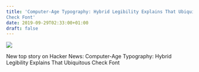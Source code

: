 ```yaml
---
title: 'Computer-Age Typography: Hybrid Legibility Explains That Ubiquitous
Check Font'
date: 2019-09-29T02:33:00+01:00
draft: false
---
```


![](https://ifttt.com/images/no_image_card.png)  

New top story on Hacker News: Computer-Age Typography: Hybrid Legibility Explains That Ubiquitous Check Font